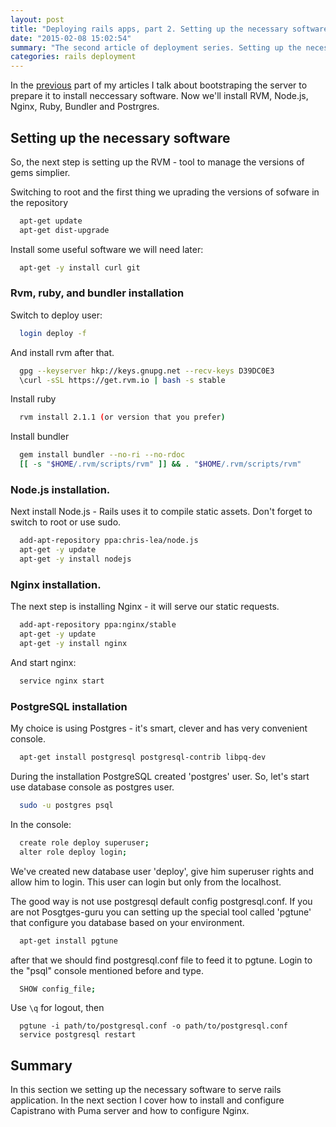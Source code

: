 ```yaml
---
layout: post
title: "Deploying rails apps, part 2. Setting up the necessary software"
date: "2015-02-08 15:02:54"
summary: "The second article of deployment series. Setting up the necessary software."
categories: rails deployment
---
```


In the [previous](http://bigk.me/posts/deploying-rails-apps-part-1-bootstrap-the-server/) part of my articles I talk about bootstraping the server to prepare it to install neccessary software. Now we'll install RVM, Node.js, Nginx, Ruby, Bundler and Postrgres.

## Setting up the necessary software

So, the next step is setting up the RVM - tool to manage the versions of gems simplier.

Switching to root and the first thing we uprading the versions of sofware in the repository

```bash
  apt-get update
  apt-get dist-upgrade
```

Install some useful software we will need later:

```bash
  apt-get -y install curl git
```


### Rvm, ruby, and bundler installation

Switch to deploy user:

```bash
  login deploy -f
```

And install rvm after that.

```bash
  gpg --keyserver hkp://keys.gnupg.net --recv-keys D39DC0E3
  \curl -sSL https://get.rvm.io | bash -s stable
```

Install ruby

```bash
  rvm install 2.1.1 (or version that you prefer)
```

Install bundler

```bash
  gem install bundler --no-ri --no-rdoc
  [[ -s "$HOME/.rvm/scripts/rvm" ]] && . "$HOME/.rvm/scripts/rvm"
```

### Node.js installation.

Next install Node.js -  Rails uses it to compile static assets.
Don't forget to switch to root or use sudo.

```bash
  add-apt-repository ppa:chris-lea/node.js
  apt-get -y update
  apt-get -y install nodejs
```

### Nginx installation.

The next step is installing Nginx - it will serve our static requests.

```bash
  add-apt-repository ppa:nginx/stable
  apt-get -y update
  apt-get -y install nginx

```
And start nginx:

```bash
  service nginx start
```

### PostgreSQL installation

My choice is using Postgres - it's smart, clever and has very convenient console.

```bash
  apt-get install postgresql postgresql-contrib libpq-dev
```

During the installation PostgreSQL created 'postgres' user. So, let's start use database console as postgres user.

```bash
  sudo -u postgres psql
```

In the console:

```bash
  create role deploy superuser;
  alter role deploy login;
```
We've created new database user 'deploy', give him superuser rights and allow him to login. This user can login but only from the localhost.

The good way is not use postgresql default config postgresql.conf. If you are not Posgtges-guru you can setting up the special tool called 'pgtune' that configure you database based on your environment.

```bash
  apt-get install pgtune
```

after that we should find postgresql.conf file to feed it to pgtune. Login to the "psql" console mentioned before and type.

```bash
  SHOW config_file;
```

Use ```\q``` for logout, then

```
  pgtune -i path/to/postgresql.conf -o path/to/postgresql.conf
  service postgresql restart
```

## Summary

In this section we setting up the necessary software to serve rails application. In the next section I cover how to install and configure Capistrano with Puma server and how to configure Nginx.



